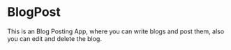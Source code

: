 # BlogPost
This is an Blog Posting App, where you can write blogs and post them, also you can edit and delete the blog.
